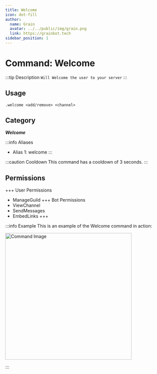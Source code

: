 ```yaml
---
title: Welcome
icon: dot-fill
author:
  name: Grain
  avatar: ../../public/img/grain.png
  link: https://grainbot.tech
sidebar_position: 1
---
```



# Command: Welcome

:::tip Description
`Will Welcome the user to your server`
:::

## Usage

```
.welcome <add/remove> <channel>
```

## Category

_**Welcome**_

:::info Aliases
- Alias 1: welcome
:::

:::caution Cooldown
This command has a cooldown of 3 seconds.
:::

## Permissions

+++ User Permissions
- ManageGuild
+++ Bot Permissions
- ViewChannel
- SendMessages
- EmbedLinks
+++

:::info Example
This is an example of the Welcome command in action:

<img src="https://media.discordapp.net/attachments/1191342452624339014/1192015097195921480/image.png?ex=65a78991&is=65951491&hm=9f36283378865d47a36ab16a010ef4a58c6aebc19ecaa80ca24c8434c5ccd479&=&format=webp&quality=lossless&width=664&height=349" alt="Command Image" width="400"/>

:::
